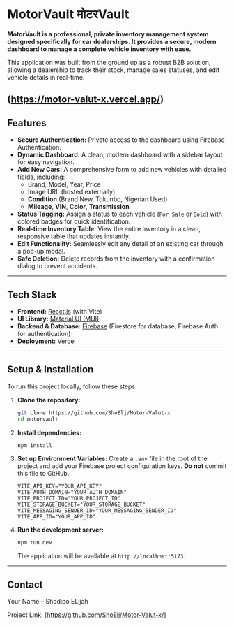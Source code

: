 # MotorVault  मोटरVault


**MotorVault is a professional, private inventory management system designed specifically for car dealerships. It provides a secure, modern dashboard to manage a complete vehicle inventory with ease.**

This application was built from the ground up as a robust B2B solution, allowing a dealership to track their stock, manage sales statuses, and edit vehicle details in real-time.

(https://motor-valut-x.vercel.app/)
---

## Features

* **Secure Authentication:** Private access to the dashboard using Firebase Authentication.
* **Dynamic Dashboard:** A clean, modern dashboard with a sidebar layout for easy navigation.
* **Add New Cars:** A comprehensive form to add new vehicles with detailed fields, including:
    * Brand, Model, Year, Price
    * Image URL (hosted externally)
    * **Condition** (Brand New, Tokunbo, Nigerian Used)
    * **Mileage**, **VIN**, **Color**, **Transmission**
* **Status Tagging:** Assign a status to each vehicle (`For Sale` or `Sold`) with colored badges for quick identification.
* **Real-time Inventory Table:** View the entire inventory in a clean, responsive table that updates instantly.
* **Edit Functionality:** Seamlessly edit any detail of an existing car through a pop-up modal.
* **Safe Deletion:** Delete records from the inventory with a confirmation dialog to prevent accidents.

---

## Tech Stack

* **Frontend:** [React.js](https://reactjs.org/) (with Vite)
* **UI Library:** [Material UI (MUI)](https://mui.com/)
* **Backend & Database:** [Firebase](https://firebase.google.com/) (Firestore for database, Firebase Auth for authentication)
* **Deployment:** [Vercel](https://vercel.com/)

---

## Setup & Installation

To run this project locally, follow these steps:

1.  **Clone the repository:**
    ```bash
    git clone https://github.com/ShoElj/Motor-Valut-x
    cd motorvault
    ```

2.  **Install dependencies:**
    ```bash
    npm install
    ```

3.  **Set up Environment Variables:**
    Create a `.env` file in the root of the project and add your Firebase project configuration keys. **Do not** commit this file to GitHub.
    ```
    VITE_API_KEY="YOUR_API_KEY"
    VITE_AUTH_DOMAIN="YOUR_AUTH_DOMAIN"
    VITE_PROJECT_ID="YOUR_PROJECT_ID"
    VITE_STORAGE_BUCKET="YOUR_STORAGE_BUCKET"
    VITE_MESSAGING_SENDER_ID="YOUR_MESSAGING_SENDER_ID"
    VITE_APP_ID="YOUR_APP_ID"
    ```

4.  **Run the development server:**
    ```bash
    npm run dev
    ```
    The application will be available at `http://localhost:5173`.

---

## Contact

Your Name – Shodipo ELijah 

Project Link: [https://github.com/ShoElj/Motor-Valut-x/]
